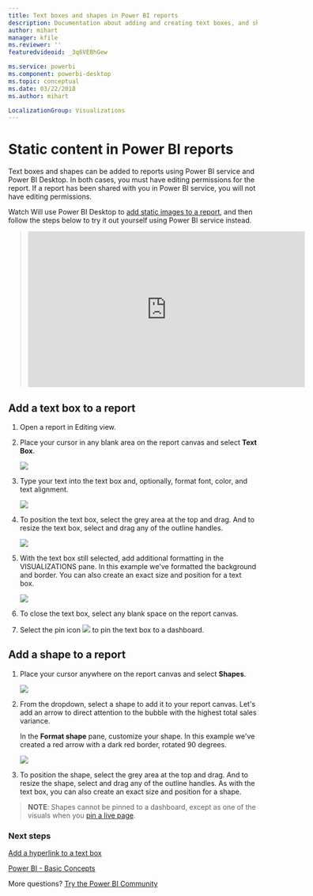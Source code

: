 ```yaml
---
title: Text boxes and shapes in Power BI reports
description: Documentation about adding and creating text boxes, and shapes in a report using Microsoft Power BI service.
author: mihart
manager: kfile
ms.reviewer: ''
featuredvideoid: _3q6VEBhGew

ms.service: powerbi
ms.component: powerbi-desktop
ms.topic: conceptual
ms.date: 03/22/2018
ms.author: mihart

LocalizationGroup: Visualizations
---
```

# Static content in Power BI reports
Text boxes and shapes can be added to reports using Power BI service and Power BI Desktop. In both cases, you must have editing permissions for the report. If a report has been shared with you in Power BI service, you will not have editing permissions. 

Watch Will use Power BI Desktop to [add static images to a report](guided-learning/visualizations.yml?tutorial-step=11), and then follow the steps below to try it out yourself using Power BI service instead.
> 
> <iframe width="560" height="315" src="https://www.youtube.com/embed/_3q6VEBhGew" frameborder="0" allowfullscreen></iframe>
> 

## Add a text box to a report
1. Open a report in Editing view.

2. Place your cursor in any blank area on the report canvas and select **Text Box**.
   
   ![](media/power-bi-reports-add-text-and-shapes/pbi_textbox.png)
2. Type your text into the text box and, optionally, format font, color, and text alignment. 
   
   ![](media/power-bi-reports-add-text-and-shapes/pbi_textbox2new.png)
3. To position the text box, select the grey area at the top and drag. And to resize the text box, select and drag any of the outline handles. 
   
   ![](media/power-bi-reports-add-text-and-shapes/textboxsmaller.gif)

4. With the text box still selected, add additional formatting in the VISUALIZATIONS pane. In this example we've formatted the background and border. You can also create an exact size and position for a text box.  

   ![](media/power-bi-reports-add-text-and-shapes/power-bi-borders.png)

5. To close the text box, select any blank space on the report canvas. 

5. Select the pin icon  ![](media/power-bi-reports-add-text-and-shapes/pbi_pintile.png) to pin the text box to a dashboard. 

## Add a shape to a report
1. Place your cursor anywhere on the report canvas and select **Shapes**.
   
   ![](media/power-bi-reports-add-text-and-shapes/power-bi-shapes.png)
2. From the dropdown, select a shape to add it to your report canvas. Let's add an arrow to direct attention to the bubble with the highest total sales variance. 
   
   In the **Format shape** pane, customize your shape. In this example we've created a red arrow with a dark red border, rotated 90 degrees.
   
   ![](media/power-bi-reports-add-text-and-shapes/power-bi-arrrow.png)
3. To position the shape, select the grey area at the top and drag. And to resize the shape, select and drag any of the outline handles. As with the text box, you can also create an exact size and position for a shape.

> **NOTE**: Shapes cannot be pinned to a dashboard, except as one of the visuals when you [pin a live page](service-dashboard-pin-live-tile-from-report.md). 
> 
> 

### Next steps
[Add a hyperlink to a text box](service-add-hyperlink-to-text-box.md)

[Power BI - Basic Concepts](consumer/end-user-basic-concepts.md)

More questions? [Try the Power BI Community](http://community.powerbi.com/)
